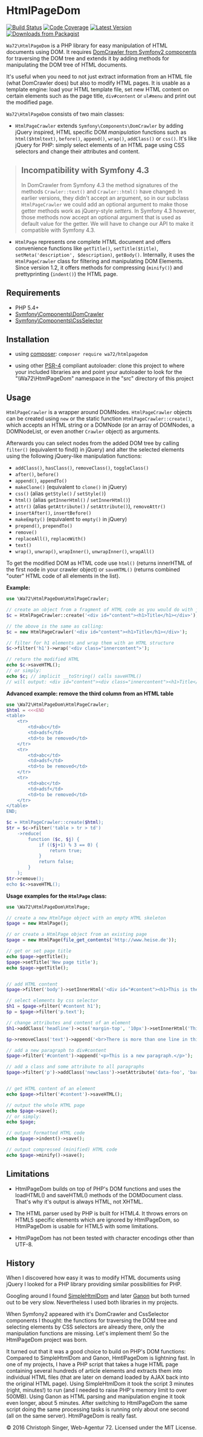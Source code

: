 HtmlPageDom
===========

[![Build Status](https://travis-ci.org/wasinger/htmlpagedom.svg?branch=master)](http://travis-ci.org/wasinger/htmlpagedom)
[![Code Coverage](https://scrutinizer-ci.com/g/wasinger/htmlpagedom/badges/coverage.png?b=master)](https://scrutinizer-ci.com/g/wasinger/htmlpagedom/?branch=master)
[![Latest Version](http://img.shields.io/packagist/v/wa72/htmlpagedom.svg)](https://packagist.org/packages/wa72/htmlpagedom)
[![Downloads from Packagist](http://img.shields.io/packagist/dt/wa72/htmlpagedom.svg)](https://packagist.org/packages/wa72/htmlpagedom)


`Wa72\HtmlPageDom` is a PHP library for easy manipulation of HTML documents using DOM.
It requires [DomCrawler from Symfony2 components](https://github.com/symfony/DomCrawler) for traversing 
the DOM tree and extends it by adding methods for manipulating the DOM tree of HTML documents.    

It's useful when you need to not just extract information from an HTML file (what DomCrawler does) but
also to modify HTML pages. It is usable as a template engine: load your HTML template file, set new
HTML content on certain elements such as the page title, `div#content` or `ul#menu` and print out
the modified page.

`Wa72\HtmlPageDom` consists of two main classes:

-   `HtmlPageCrawler` extends `Symfony\Components\DomCrawler` by adding jQuery inspired, HTML specific 
    DOM *manipulation* functions such as `html($htmltext)`, `before()`, `append()`, `wrap()`, `addClass()` or `css()`.
    It's like jQuery for PHP: simply select elements of an HTML page using CSS selectors and change their 
    attributes and content.
    

> Incompatibility with Symfony 4.3
> --------------------------------
> 
> In DomCrawler from Symfony 4.3 the method signatures of the methods `Crawler::text()` and
> `Crawler::html()` have changed: In earlier versions, they didn't accept an argument, so in our
> subclass `HtmlPageCrawler` we could add an optional argument to make those getter methods
> work as jQuery-style *setters*. In Symfony 4.3 however, those methods now accept an optional
> argument that is used as default value for the getter. We will have to change our API to make
> it compatible with Symfony 4.3.


-   `HtmlPage` represents one complete HTML document and offers convenience functions like `getTitle()`, `setTitle($title)`,
    `setMeta('description', $description)`, `getBody()`. Internally, it uses the `HtmlPageCrawler` class for 
    filtering and manipulating DOM Elements. Since version 1.2, it offers methods for compressing (`minify()`) and
    prettyprinting (`indent()`) the HTML page.
 

Requirements
------------

-   PHP 5.4+
-   [Symfony\Components\DomCrawler](https://github.com/symfony/DomCrawler)
-   [Symfony\Components\CssSelector](https://github.com/symfony/CssSelector)

Installation
------------

-   using [composer](http://getcomposer.org): `composer require wa72/htmlpagedom`

-   using other [PSR-4](http://www.php-fig.org/psr/psr-4/) compliant autoloader:
    clone this project to where your included libraries are and point your autoloader to look for the 
    "\Wa72\HtmlPageDom" namespace in the "src" directory of this project

Usage
-----

`HtmlPageCrawler` is a wrapper around DOMNodes. `HtmlPageCrawler` objects can be created using `new` or the static function
`HtmlPageCrawler::create()`, which accepts an HTML string or a DOMNode (or an array of DOMNodes, a DOMNodeList, or even
another `Crawler` object) as arguments.

Afterwards you can select nodes from the added DOM tree by calling `filter()` (equivalent to find() in jQuery) and alter
the selected elements using the following jQuery-like manipulation functions:

-   `addClass()`, `hasClass()`, `removeClass()`, `toggleClass()`
-   `after()`, `before()`
-   `append()`, `appendTo()`
-   `makeClone()` (equivalent to `clone()` in jQuery)
-   `css()` (alias `getStyle()` / `setStyle()`)
-   `html()` (alias `getInnerHtml()` / `setInnerHtml()`)
-   `attr()` (alias `getAttribute()` / `setAttribute()`), `removeAttr()`
-   `insertAfter()`, `insertBefore()`
-   `makeEmpty()` (equivalent to `empty()` in jQuery)
-   `prepend()`, `prependTo()`
-   `remove()`
-   `replaceAll()`, `replaceWith()`
-   `text()`
-   `wrap()`, `unwrap()`, `wrapInner()`, `unwrapInner()`, `wrapAll()`

To get the modified DOM as HTML code use `html()` (returns innerHTML of the first node in your crawler object)
or `saveHTML()` (returns combined "outer" HTML code of all elements in the list).

**Example:**

```php
use \Wa72\HtmlPageDom\HtmlPageCrawler;

// create an object from a fragment of HTML code as you would do with jQuery's $() function
$c = HtmlPageCrawler::create('<div id="content"><h1>Title</h1></div>');

// the above is the same as calling:
$c = new HtmlPageCrawler('<div id="content"><h1>Title</h1></div>');

// filter for h1 elements and wrap them with an HTML structure
$c->filter('h1')->wrap('<div class="innercontent">');

// return the modified HTML
echo $c->saveHTML();
// or simply:
echo $c; // implicit __toString() calls saveHTML()
// will output: <div id="content"><div class="innercontent"><h1>Title</h1></div></div>
```

**Advanced example: remove the third column from an HTML table**

```php
use \Wa72\HtmlPageDom\HtmlPageCrawler;
$html = <<<END
<table>
    <tr>
        <td>abc</td>
        <td>adsf</td>
        <td>to be removed</td>
    </tr>
    <tr>
        <td>abc</td>
        <td>adsf</td>
        <td>to be removed</td>
    </tr>
    <tr>
        <td>abc</td>
        <td>adsf</td>
        <td>to be removed</td>
    </tr>
</table>    
END;  

$c = HtmlPageCrawler::create($html);
$tr = $c->filter('table > tr > td')
    ->reduce(
        function ($c, $j) {
            if (($j+1) % 3 == 0) {
                return true;
            }
            return false;
        }
    );
$tr->remove();
echo $c->saveHTML();
```

**Usage examples for the `HtmlPage` class:**

```php
use \Wa72\HtmlPageDom\HtmlPage;

// create a new HtmlPage object with an empty HTML skeleton
$page = new HtmlPage();

// or create a HtmlPage object from an existing page
$page = new HtmlPage(file_get_contents('http://www.heise.de'));

// get or set page title
echo $page->getTitle();
$page->setTitle('New page title');
echo $page->getTitle();


// add HTML content
$page->filter('body')->setInnerHtml('<div id="#content"><h1>This is the headline</h1><p class="text">This is a paragraph</p></div>');

// select elements by css selector
$h1 = $page->filter('#content h1');
$p = $page->filter('p.text');

// change attributes and content of an element
$h1->addClass('headline')->css('margin-top', '10px')->setInnerHtml('This is the <em>new</em> headline');

$p->removeClass('text')->append('<br>There is more than one line in this paragraph');

// add a new paragraph to div#content
$page->filter('#content')->append('<p>This is a new paragraph.</p>');

// add a class and some attribute to all paragraphs
$page->filter('p')->addClass('newclass')->setAttribute('data-foo', 'bar');


// get HTML content of an element
echo $page->filter('#content')->saveHTML();

// output the whole HTML page
echo $page->save();
// or simply:
echo $page;

// output formatted HTML code
echo $page->indent()->save();

// output compressed (minified) HTML code
echo $page->minify()->save();
```

Limitations
-----------

- HtmlPageDom builds on top of PHP's DOM functions and uses the loadHTML() and saveHTML() methods of the DOMDocument class.
That's why it's output is always HTML, not XHTML.

- The HTML parser used by PHP is built for HTML4. It throws errors 
on HTML5 specific elements which are ignored by HtmlPageDom, so HtmlPageDom is usable for HTML5 with some limitations.

- HtmlPageDom has not been tested with character encodings other than UTF-8.


History
-------

When I discovered how easy it was to modify HTML documents using jQuery I looked for a PHP library providing similar
possibilities for PHP.

Googling around I found [SimpleHtmlDom](http://simplehtmldom.sourceforge.net)
and later [Ganon](http://code.google.com/p/ganon) but both turned out to be very slow. Nevertheless I used both
libraries in my projects.

When Symfony2 appeared with it's DomCrawler and CssSelector components I thought:
the functions for traversing the DOM tree and selecting elements by CSS selectors are already there, only the
manipulation functions are missing. Let's implement them! So the HtmlPageDom project was born.

It turned out that it was a good choice to build on PHP's DOM functions: Compared to SimpleHtmlDom and Ganon, HmtlPageDom
is lightning fast. In one of my projects, I have a PHP script that takes a huge HTML page containing several hundreds
of article elements and extracts them into individual HTML files (that are later on demand loaded by AJAX back into the
original HTML page). Using SimpleHtmlDom it took the script 3 minutes (right, minutes!) to run (and I needed to raise
PHP's memory limit to over 500MB). Using Ganon as HTML parsing and manipulation engine it took even longer,
about 5 minutes. After switching to HtmlPageDom the same script doing the same processing tasks is running only about
one second (all on the same server). HtmlPageDom is really fast.


© 2016 Christoph Singer, Web-Agentur 72. Licensed under the MIT License.


